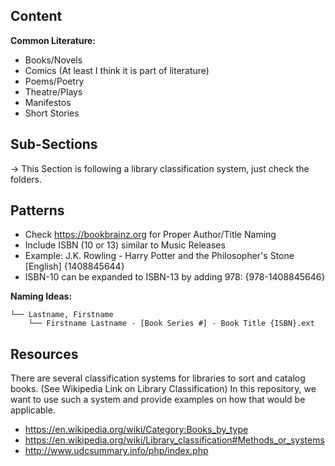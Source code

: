 ## Content

**Common Literature:**

- Books/Novels
- Comics (At least I think it is part of literature)
- Poems/Poetry
- Theatre/Plays
- Manifestos
- Short Stories



## Sub-Sections

→ This Section is following a library classification system, just check the folders.



## Patterns

* Check https://bookbrainz.org for Proper Author/Title Naming
* Include ISBN (10 or 13) similar to Music Releases
* Example: J.K. Rowling - Harry Potter and the Philosopher's Stone [English] {1408845644}
* ISBN-10 can be expanded to ISBN-13 by adding 978: {978-1408845646}

**Naming Ideas:**

	└── Lastname, Firstname
		└── Firstname Lastname - [Book Series #] - Book Title {ISBN}.ext



## Resources

There are several classification systems for libraries to sort and catalog books. (See Wikipedia Link on Library Classification)
In this repository, we want to use such a system and provide examples on how that would be applicable.

* https://en.wikipedia.org/wiki/Category:Books_by_type
* https://en.wikipedia.org/wiki/Library_classification#Methods_or_systems
* http://www.udcsummary.info/php/index.php